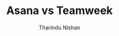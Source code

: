 ---
is_programmatic_layout_6: true
draft: false
title: "Asana vs Teamweek"
snippet: "Asana vs Teamweek"
image:
  src: /images/pseo/asana-vs-teamweek.png
  alt: "marketing, task management, resource management, productivity"
publishDate: 2024-12-23
category: ""
author: "Tharindu Nishan"
tags:
  - "Marketing"
  - "Tips"
  - "Project Management"
  - "Team"
tools:
  Asana:
    sub_title: "Simplifying Team Collaboration"
    main_content: "Asana is known for its intuitive interface and straightforward approach to task management. It's perfect for teams looking for a tool that prioritizes simplicity without sacrificing essential project-tracking features. From creating task boards to assigning deadlines, Asana shines in its ability to keep projects moving seamlessly. However, some users find its features limiting when it comes to advanced customization or scalability for larger, more complex workflows."
    features: ["Visual project views, including timelines, boards, and calendars.", "Simple task assignment with due dates and priority levels.", "Integration with tools like Slack, Google Workspace, and Microsoft Teams.", "Easy-to-use mobile app for project updates on the go."]
    analytics_rate: "⭐⭐⭐⭐⭐"
    analytics_review: "Clear and effective"
    customization_rate: "⭐⭐⭐"
    customization_review: "Basic customization"
    collaboration_features_rate: "⭐⭐⭐⭐"
    collaboration_features_review: "Strong collaboration tools"
    self_hosted: false
    open_source: false
    pricing: "Free & Paid plans"
  Teamweek:
    sub_title: "Visual Project Planning Made Easy"
    main_content: "Teamweek focuses on visual project planning and team scheduling. It offers a unique timeline view that helps teams manage their projects and resources effectively. While it may not have as many features as Asana, its simplicity and visual approach make it a great choice for teams that prioritize planning over extensive task management capabilities."
    features: ["Timeline view for project scheduling and resource allocation.", "Drag-and-drop interface for easy adjustments.", "Team workload management to prevent burnout.", "Integration with other tools like Slack and Google Calendar."]
    analytics_rate: "⭐⭐⭐⭐"
    analytics_review: "User-friendly and effective"
    customization_rate: "⭐⭐"
    customization_review: "Limited customization options"
    collaboration_features_rate: "⭐⭐⭐⭐"
    collaboration_features_review: "Good collaboration features, but less advanced"
    self_hosted: false
    open_source: false
    pricing: "Free & Paid plans"
description: Discover the best project management tools for your business. Compare Asana, Teamweek, and Worklenz to find the perfect solution for your team's needs.
related: [asana-vs-calendar, asana-vs-timecamp, asana-vs-ntask-manager, asana-vs-proworkflow]
---